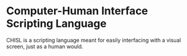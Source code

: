 # Computer-Human Interface Scripting Language
 CHISL is a scripting language meant for easily interfacing with a visual screen, just as a human would.
